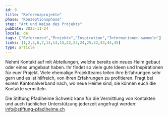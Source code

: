 ```yaml
---
id: 9
title: "Referenzprojekte"
phase: "Konzeptionsphase"
step: "Art und Weise des Projekts"
pubDate: 2023-11-24
locale: de
tags: ["Referenzen","Projekte","Inspiration","Informationen sammeln"]
links: [1,2,3,6,7,13,14,15,22,23,24,25,32,43,44,45]
type: article
---
```


Nehmt Kontakt auf mit Abteilungen, welche bereits ein neues Heim gebaut oder eines umgebaut haben. Ihr findet so viele gute Ideen und Inspirationen für euer Projekt. Viele ehemalige Projektteams teilen ihre Erfahrungen sehr gern und es ist hilfreich, von ihren Erfahrungen zu profitieren. Fragt bei eurem Kantonalverband nach, wo neue Heime sind, sie können euch die Kontakte vermitteln.

Die Stiftung Pfadiheime Schweiz kann für die Vermittlung von Kontakten und auch fachlicher Unterstützung jederzeit angefragt werden: info@stiftung-pfadiheime.ch
